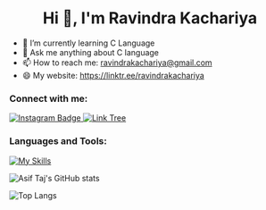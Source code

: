  <h1 align="center">Hi 👋, I'm Ravindra Kachariya</h1>

- 🌱 I’m currently learning C Language
- 💬 Ask me anything about C language 
- 📫 How to reach me: ravindrakachariya@gmail.com
- 😄 My website: https://linktr.ee/ravindrakachariya
  
### Connect with me:
<div id="badges">
  
   <a href="https://www.instagram.com/design_by._.rk">
    <img src="https://img.shields.io/badge/Instagram-purple?style=for-the-badge&logo=instagram&logoColor=white" alt="Instagram Badge"/>
  </a>

  <a href="https://linktr.ee/ravindrakachariya">
    <img src="https://img.shields.io/badge/Linktree-green?style=for-the-badge&logo=Linktree&logoColor=white" alt="Link Tree"/>
  </a>
   
</div>

### Languages and Tools:
[![My Skills](https://skillicons.dev/icons?i=c,html,github,photoshop,git&perline=5)](https://skillicons.dev)

![Asif Taj's GitHub stats](https://github-readme-stats.vercel.app/api?username=RavindraKachariya&show_icons=true&theme=dark)

![Top Langs](https://github-readme-stats.vercel.app/api/top-langs/?username=RavindraKachariya&theme=dark)

